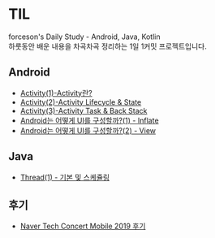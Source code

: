 # TIL
forceson's Daily Study - Android, Java, Kotlin  
하룻동안 배운 내용을 차곡차곡 정리하는 1일 1커밋 프로젝트입니다.

## Android
* [Activity(1)-Activity란?](https://github.com/forceson/TIL/blob/master/Android/Activity(1)-Activity%EB%9E%80.md)  
* [Activity(2)-Activity Lifecycle & State](https://github.com/forceson/TIL/blob/master/Android/Activity(2)-Activity%20Lifecycle%20%26%20State.md)
* [Activity(3)-Activity Task & Back Stack](https://github.com/forceson/TIL/blob/master/Android/Activity(3)-Activity%20Task%20%26%20Back%20Stack.md)
* [Android는 어떻게 UI를 구성할까?(1) - Inflate](https://github.com/forceson/TIL/blob/master/Android/Android는%20어떻게%20UI를%20구성할까%3F(1)%20-%20Inflate.md)
* [Android는 어떻게 UI를 구성할까?(2) - View](https://github.com/forceson/TIL/blob/master/Android/Android는%20어떻게%20UI를%20구성할까%3F(2)%20-%20View.md)
## Java
* [Thread(1) - 기본 및 스케쥴링](https://github.com/forceson/TIL/blob/master/Java/Thread(1)-기본%20및%20스케쥴링.md)
## 후기
* [Naver Tech Concert Mobile 2019 후기](https://forceson.github.io/%ED%9B%84%EA%B8%B0/Naver-Tech-Concert-2019-%ED%9B%84%EA%B8%B0/)
